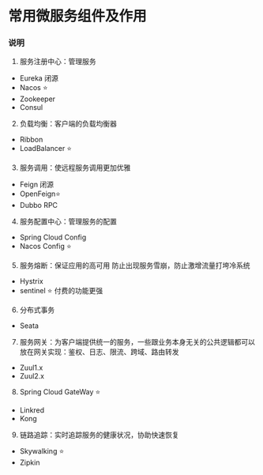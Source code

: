 # 常用微服务组件及作用
### 说明

1. 服务注册中心：管理服务
- Eureka 闭源
- Nacos  ⭐️
- Zookeeper
- Consul
2. 负载均衡：客户端的负载均衡器
- Ribbon
- LoadBalancer ⭐️
3. 服务调用：使远程服务调用更加优雅
- Feign 闭源
- OpenFeign⭐️
- Dubbo RPC
4. 服务配置中心：管理服务的配置
- Spring Cloud Config
- Nacos Config ⭐️
5. 服务熔断：保证应用的高可用 防止出现服务雪崩，防止激增流量打垮冷系统
- Hystrix
- sentinel ⭐️ 付费的功能更强
6. 分布式事务
- Seata
7. 服务网关：为客户端提供统一的服务，一些跟业务本身无关的公共逻辑都可以放在网关实现：鉴权、日志、限流、跨域、路由转发
- Zuul1.x
- Zuul2.x
8. Spring Cloud GateWay ⭐️
- Linkred
- Kong
9. 链路追踪：实时追踪服务的健康状况，协助快速恢复
- Skywalking ⭐️
- Zipkin